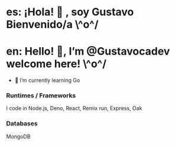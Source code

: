 # es: ¡Hola! 👋 , soy Gustavo Bienvenido/a \\^o^/ 
# en: Hello! 👋, I’m @Gustavocadev welcome here! \\^o^/ 
- 🌱 I’m currently learning Go

### Runtimes / Frameworks
I code in Node.js, Deno, React, Remix run, Express, Oak

### Databases
MongoDB

<!---
gustavoca11/gustavoca11 is a ✨ special ✨ repository because its `README.md` (this file) appears on your GitHub profile.
You can click the Preview link to take a look at your changes.
--->
